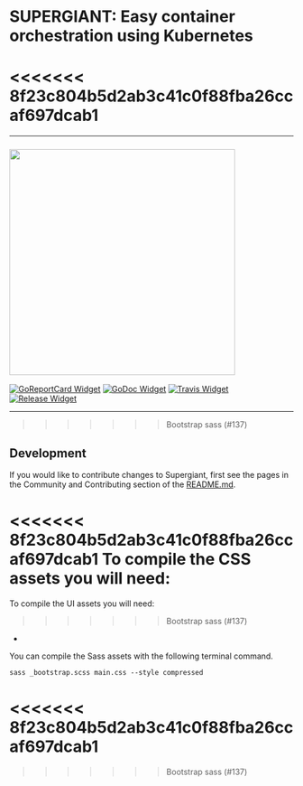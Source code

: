 SUPERGIANT: Easy container orchestration using Kubernetes
=========================================================

<<<<<<< 8f23c804b5d2ab3c41c0f88fba26ccaf697dcab1
=======
---

<!-- Links -->

[Kubernetes Source URL]: https://github.com/kubernetes/kubernetes
[Supergiant Website URL]: https://supergiant.io/
[Supergiant Docs URL]: https://supergiant.io/docs
[Supergiant Tutorials URL]: https://supergiant.io/tutorials
[Supergiant Slack URL]: https://supergiant.io/slack
[Supergiant Community URL]: https://supergiant.io/community
[Supergiant Contribution Guidelines URL]: http://supergiant.github.io/docs/community/contribution-guidelines.html
[Supergiant Swagger Docs URL]: http://swagger.supergiant.io/docs/
[Tutorial AWS URL]: https://supergiant.io/blog/how-to-install-supergiant-container-orchestration-engine-on-aws-ec2?utm_source=github
[Tutorial MongoDB URL]: https://supergiant.io/blog/deploy-a-mongodb-replica-set-with-docker-and-supergiant?urm_source=github
[Community and Contributing Anchor]: #community-and-contributing
[Swagger URL]: http://swagger.io/
[Git URL]: https://git-scm.com/
[Go URL]: https://golang.org/
[Go Remote Packages URL]: https://golang.org/doc/code.html#remote
[Supergiant Go Package Anchor]: #how-to-install-supergiant-as-a-go-package
[Generate CSR Anchor]: #how-to-generate-a-certificate-signing-request-file
[Create Admin User Anchor]: #create-an-admin-user
[Install Dependencies Anchor]: #installing-generating-dependencies

<!-- Badges -->

[GoReportCard Widget]: https://goreportcard.com/badge/github.com/supergiant/supergiant
[GoReportCard URL]: https://goreportcard.com/report/github.com/supergiant/supergiant
[GoDoc Widget]: https://godoc.org/github.com/supergiant/supergiant?status.svg
[GoDoc URL]: https://godoc.org/github.com/supergiant/supergiant
[Govendor URL]: https://github.com/kardianos/govendor
[Travis Widget]: https://travis-ci.org/supergiant/supergiant.svg?branch=master
[Travis URL]: https://travis-ci.org/supergiant/supergiant
[Release Widget]: https://img.shields.io/github/release/supergiant/supergiant.svg
[Release URL]: https://github.com/supergiant/supergiant/releases/latest
[Swagger API Widget]: http://online.swagger.io/validator?url=http://swagger.supergiant.io/api-docs
[Swagger URL]: http://swagger.supergiant.io/docs/

### <img src="http://supergiant.io/img/logo_dark.svg" width="400">

[![GoReportCard Widget]][GoReportCard URL] [![GoDoc Widget]][GoDoc URL] [![Travis Widget]][Travis URL] [![Release Widget]][Release URL]

---

>>>>>>> Bootstrap sass (#137)
## Development

If you would like to contribute changes to Supergiant, first see the pages in the Community and Contributing section of the [README.md](https://github.com/supergiant/supergiant/blob/master/README.md#community-and-contributing).

<<<<<<< 8f23c804b5d2ab3c41c0f88fba26ccaf697dcab1
To compile the CSS assets you will need:
=======
To compile the UI assets you will need:
>>>>>>> Bootstrap sass (#137)

  - [Sass]: http://sass-lang.com/

You can compile the Sass assets with the following terminal command.

```shell
sass _bootstrap.scss main.css --style compressed
```
<<<<<<< 8f23c804b5d2ab3c41c0f88fba26ccaf697dcab1
=======

>>>>>>> Bootstrap sass (#137)
